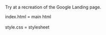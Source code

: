 Try at a recreation of the Google Landing page.

index.html = main html <br>
<br>
style.css = stylesheet

